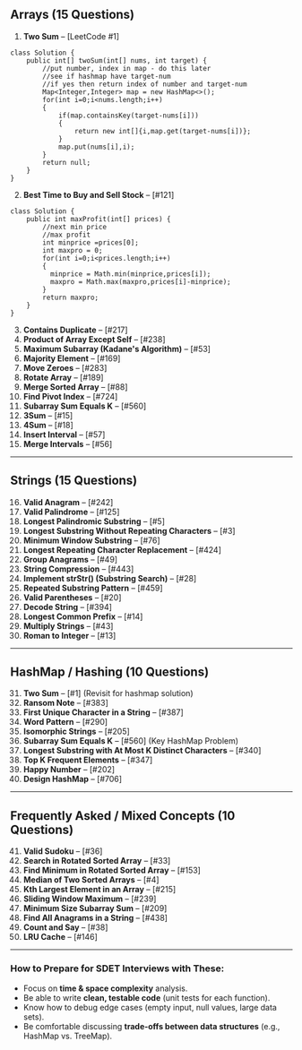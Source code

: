 

## **Arrays (15 Questions)**

1. **Two Sum** – \[LeetCode #1]
```
class Solution {
    public int[] twoSum(int[] nums, int target) {
        //put number, index in map - do this later
        //see if hashmap have target-num 
        //if yes then return index of number and target-num
        Map<Integer,Integer> map = new HashMap<>();
        for(int i=0;i<nums.length;i++)
        {
            if(map.containsKey(target-nums[i]))
            {
                return new int[]{i,map.get(target-nums[i])};
            }
            map.put(nums[i],i);
        }
        return null;
    }
}
```

2. **Best Time to Buy and Sell Stock** – \[#121]

```
class Solution {
    public int maxProfit(int[] prices) {
        //next min price 
        //max profit 
        int minprice =prices[0];
        int maxpro = 0;
        for(int i=0;i<prices.length;i++)
        {
          minprice = Math.min(minprice,prices[i]);
          maxpro = Math.max(maxpro,prices[i]-minprice);
        }
        return maxpro;
    }
}
```
3. **Contains Duplicate** – \[#217]
4. **Product of Array Except Self** – \[#238]
5. **Maximum Subarray (Kadane's Algorithm)** – \[#53]
6. **Majority Element** – \[#169]
7. **Move Zeroes** – \[#283]
8. **Rotate Array** – \[#189]
9. **Merge Sorted Array** – \[#88]
10. **Find Pivot Index** – \[#724]
11. **Subarray Sum Equals K** – \[#560]
12. **3Sum** – \[#15]
13. **4Sum** – \[#18]
14. **Insert Interval** – \[#57]
15. **Merge Intervals** – \[#56]

---

## **Strings (15 Questions)**

16. **Valid Anagram** – \[#242]
17. **Valid Palindrome** – \[#125]
18. **Longest Palindromic Substring** – \[#5]
19. **Longest Substring Without Repeating Characters** – \[#3]
20. **Minimum Window Substring** – \[#76]
21. **Longest Repeating Character Replacement** – \[#424]
22. **Group Anagrams** – \[#49]
23. **String Compression** – \[#443]
24. **Implement strStr() (Substring Search)** – \[#28]
25. **Repeated Substring Pattern** – \[#459]
26. **Valid Parentheses** – \[#20]
27. **Decode String** – \[#394]
28. **Longest Common Prefix** – \[#14]
29. **Multiply Strings** – \[#43]
30. **Roman to Integer** – \[#13]

---

## **HashMap / Hashing (10 Questions)**

31. **Two Sum** – \[#1] (Revisit for hashmap solution)
32. **Ransom Note** – \[#383]
33. **First Unique Character in a String** – \[#387]
34. **Word Pattern** – \[#290]
35. **Isomorphic Strings** – \[#205]
36. **Subarray Sum Equals K** – \[#560] (Key HashMap Problem)
37. **Longest Substring with At Most K Distinct Characters** – \[#340]
38. **Top K Frequent Elements** – \[#347]
39. **Happy Number** – \[#202]
40. **Design HashMap** – \[#706]

---

## **Frequently Asked / Mixed Concepts (10 Questions)**

41. **Valid Sudoku** – \[#36]
42. **Search in Rotated Sorted Array** – \[#33]
43. **Find Minimum in Rotated Sorted Array** – \[#153]
44. **Median of Two Sorted Arrays** – \[#4]
45. **Kth Largest Element in an Array** – \[#215]
46. **Sliding Window Maximum** – \[#239]
47. **Minimum Size Subarray Sum** – \[#209]
48. **Find All Anagrams in a String** – \[#438]
49. **Count and Say** – \[#38]
50. **LRU Cache** – \[#146]

---

### **How to Prepare for SDET Interviews with These:**

* Focus on **time & space complexity** analysis.
* Be able to write **clean, testable code** (unit tests for each function).
* Know how to debug edge cases (empty input, null values, large data sets).
* Be comfortable discussing **trade-offs between data structures** (e.g., HashMap vs. TreeMap).


